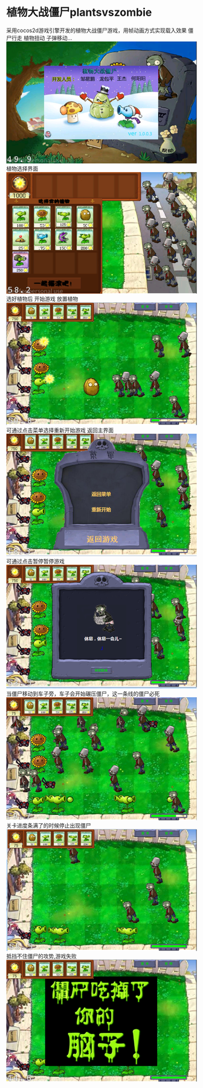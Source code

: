 # 植物大战僵尸plantsvszombie
采用cocos2d游戏引擎开发的植物大战僵尸游戏，用帧动画方式实现载入效果 僵尸行走
植物扭动 子弹移动...
  ![main](https://github.com/darkcavalier/plantsvszombie/blob/master/pic/1.PNG)
        植物选择界面
  ![main](https://github.com/darkcavalier/plantsvszombie/blob/master/pic/2.PNG)
        选好植物后 开始游戏 放置植物
  ![main](https://github.com/darkcavalier/plantsvszombie/blob/master/pic/3.PNG)
       可通过点击菜单选择重新开始游戏 返回主界面
  ![main](https://github.com/darkcavalier/plantsvszombie/blob/master/pic/4.PNG)
       可通过点击暂停暂停游戏
  ![main](https://github.com/darkcavalier/plantsvszombie/blob/master/pic/5.PNG)
      当僵尸移动到车子旁，车子会开始碾压僵尸，这一条线的僵尸必死
  ![main](https://github.com/darkcavalier/plantsvszombie/blob/master/pic/6.PNG)
      关卡进度条满了的时候停止出现僵尸
  ![main](https://github.com/darkcavalier/plantsvszombie/blob/master/pic/7.PNG)
      抵挡不住僵尸的攻势,游戏失败
  ![main](https://github.com/darkcavalier/plantsvszombie/blob/master/pic/8.PNG)
 
